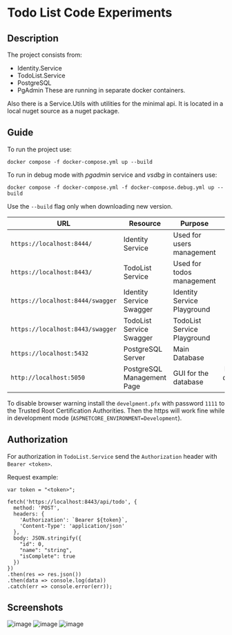 # Todo List Code Experiments

## Description

The project consists from:
 - Identity.Service
 - TodoList.Service
 - PostgreSQL
 - PgAdmin
These are running in separate docker containers.

Also there is a Service.Utils with utilities for the minimal api.
It is located in a local nuget source as a nuget package.

## Guide

To run the project use:
```
docker compose -f docker-compose.yml up --build
```
To run in debug mode with *pgadmin* service and *vsdbg* in containers use:
```
docker compose -f docker-compose.yml -f docker-compose.debug.yml up --build
```
Use the `--build` flag only when downloading new version.

|**URL**|**Resource**|**Purpose**|**Comment**|**User**|**Password**|
|-------|------------|-----------|:---------:|:------:|:----------:|
|`https://localhost:8444/`|Identity Service|Used for users management|-|-|-|
|`https://localhost:8443/`|TodoList Service|Used for todos management|-|-|-|
|`https://localhost:8444/swagger`|Identity Service Swagger|Identity Service Playground|-|-|-|
|`https://localhost:8443/swagger`|TodoList Service Swagger|TodoList Service Playground|-|-|-|
|`https://localhost:5432`|PostgreSQL Server|Main Database|-|`postgres`|`postgres`|
|`http://localhost:5050`|PostgreSQL Management Page|GUI for the database|Runs only in development mode|`admin@admin.com`|`admin`|

To disable browser warning install the `develpment.pfx` with password `1111` to the Trusted Root Certification Authorities. Then the https will work fine while in development mode (`ASPNETCORE_ENVIRONMENT=Development`).

## Authorization

For authorization in `TodoList.Service` send the `Authorization` header with `Bearer <token>`.

Request example:
```
var token = "<token>";

fetch('https://localhost:8443/api/todo', {
  method: 'POST',
  headers: {
    'Authorization': `Bearer ${token}`,
    'Content-Type': 'application/json'
  },
  body: JSON.stringify({
    "id": 0,
    "name": "string",
    "isComplete": true
  })
})
.then(res => res.json())
.then(data => console.log(data))
.catch(err => console.error(err));
```

## Screenshots

![image](https://github.com/user-attachments/assets/e75aa1cc-b4b8-4c41-a7a3-085ed14fc1e0)
![image](https://github.com/user-attachments/assets/72f90a7e-35cd-45e7-85d8-612efc688052)
![image](https://github.com/user-attachments/assets/303c0fae-793d-440a-bf86-f4f7477343bb)
